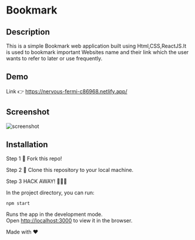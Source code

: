 # Bookmark

## Description

This is a simple Bookmark web application built using Html,CSS,ReactJS.It is used to bookmark important Websites name and their link which the user wants to refer to later or use frequently.

## Demo

Link 👉 https://nervous-fermi-c86968.netlify.app/

## Screenshot

![screenshot](https://user-images.githubusercontent.com/4997491/100668634-3f8e7d80-3382-11eb-9aca-df7a05706162.JPG)

## Installation

Step 1
🍴 Fork this repo!

Step 2
👯 Clone this repository to your local machine.

Step 3
HACK AWAY! 🔨🔨🔨

In the project directory, you can run:

`npm start`

Runs the app in the development mode.<br />
Open [http://localhost:3000](http://localhost:3000) to view it in the browser.

Made with ❤
